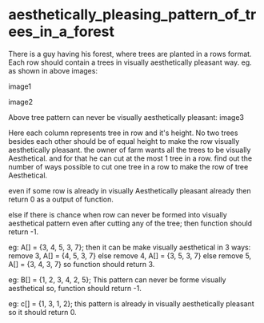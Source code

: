 # aesthetically_pleasing_pattern_of_trees_in_a_forest
There is a guy having his forest, where trees are planted in a rows format. Each row should contain a trees in visually aesthetically pleasant way. eg. as shown in above images:

image1

image2

Above tree pattern can never be visually aesthetically pleasant: image3

Here each column represents tree in row and it's height. No two trees besides each other should be of equal height to make the row visually aesthetically pleasant. the owner of farm wants all the trees to be visually Aesthetical. and for that he can cut at the most 1 tree in a row. find out the number of ways possible to cut one tree in a row to make the row of tree Aesthetical.

even if some row is already in visually Aesthetically pleasant already then return 0 as a output of function.

else if there is chance when row can never be formed into visually aesthetical pattern even after cutting any of the tree; then function should return -1.

eg: A[] = {3, 4, 5, 3, 7}; then it can be make visually aesthetical in 3 ways: remove 3, A[] = {4, 5, 3, 7} else remove 4, A[] = {3, 5, 3, 7} else remove 5, A[] = {3, 4, 3, 7} so function should return 3.

eg: B[] = {1, 2, 3, 4, 2, 5}; This pattern can never be forme visually aesthetical so, function should return -1.

eg: c[] = {1, 3, 1, 2}; this pattern is already in visually aesthetically pleasant so it should return 0.
